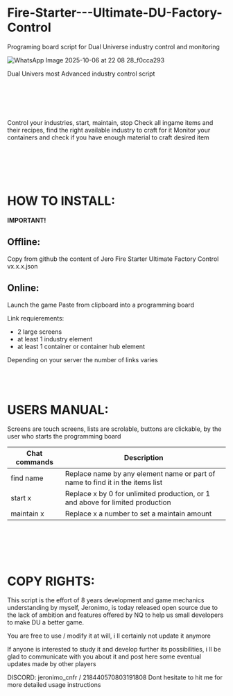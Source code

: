 # Fire-Starter---Ultimate-DU-Factory-Control
Programing board script for Dual Universe industry control and monitoring


![WhatsApp Image 2025-10-06 at 22 08 28_f0cca293](https://github.com/user-attachments/assets/ffd44c08-dd63-4501-bb92-c24002452bc6)


Dual Univers most Advanced industry control script

<br>
<br>
<br>
<br>

Control your industries, start, maintain, stop
Check all ingame items and their recipes, find the right available industry to craft for it
Monitor your containers and check if you have enough material to craft desired item

<br>
<br>
<br>
<br>
   
# HOW TO INSTALL:
**IMPORTANT!**

## Offline:

Copy from github the content of Jero Fire Starter Ultimate Factory Control vx.x.x.json

## Online:

Launch the game
Paste from clipboard into a programming board


Link requierements:
- 2 large screens
- at least 1 industry element
- at least 1 container or container hub element

Depending on your server the number of links varies
<br>
<br>
<br>
<br>

# USERS MANUAL:

Screens are touch screens, lists are scrolable, buttons are clickable, by the user who starts the programming board


| Chat commands | Description |
| ------ | ------ |
| find name | Replace name by any element name or part of name to find it in the items list |
| start x | Replace x by 0 for unlimited production, or 1 and above for limited production |
| maintain x | Replace x a number to set a maintain amount |



<br>
<br>
<br>
<br>

# COPY RIGHTS:

This script is the effort of 8 years development and game mechanics understanding by myself, Jeronimo, is today released open source due to the lack of ambition and features offered by NQ to help us small developers to make DU a better game.

You are free to use / modify it at will, i ll certainly not update it anymore

If anyone is interested to study it and develop further its possibilities, i ll be glad to communicate with you about it and post here some eventual updates made by other players

DISCORD: jeronimo_cnfr / 218440570803191808
Dont hesitate to hit me for more detailed usage instructions




